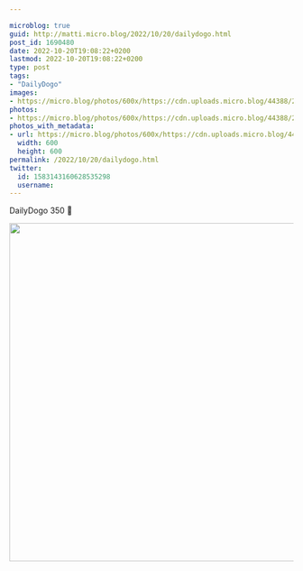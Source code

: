 ```yaml
---

microblog: true
guid: http://matti.micro.blog/2022/10/20/dailydogo.html
post_id: 1690480
date: 2022-10-20T19:08:22+0200
lastmod: 2022-10-20T19:08:22+0200
type: post
tags:
- "DailyDogo"
images:
- https://micro.blog/photos/600x/https://cdn.uploads.micro.blog/44388/2022/1fab4d073c.jpg
photos:
- https://micro.blog/photos/600x/https://cdn.uploads.micro.blog/44388/2022/1fab4d073c.jpg
photos_with_metadata:
- url: https://micro.blog/photos/600x/https://cdn.uploads.micro.blog/44388/2022/1fab4d073c.jpg
  width: 600
  height: 600
permalink: /2022/10/20/dailydogo.html
twitter:
  id: 1583143160628535298
  username:
---
```

DailyDogo 350 🐶

<img src="/media/uploads/2022/1fab4d073c.jpg" width="600" height="600" alt="" />
